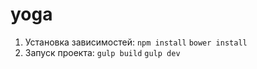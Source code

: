 # yoga
1. Установка зависимостей: 
  `npm install`
  `bower install`
2. Запуск проекта:
  `gulp build`
  `gulp dev`

